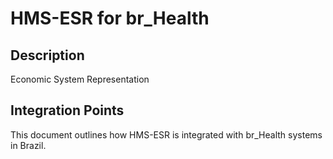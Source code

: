 # HMS-ESR for br_Health

## Description

Economic System Representation

## Integration Points

This document outlines how HMS-ESR is integrated with br_Health systems in Brazil.

